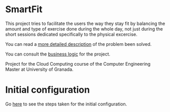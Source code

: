 # SmartFit

This project tries to facilitate the users the way they stay fit by balancing the amount and type of exercise done during the whole day, not just during the short sessions dedicated specifically to the physical excercise.

You can read a [more detailed description](docs/description.md) of the problem been solved.

You can consult the [business logic](docs/business_logic.md) for the project.

Project for the Cloud Computing course of the Computer Engineering Master at University of Granada.

# Initial configuration

Go [here](docs/initial_configuration.md) to see the steps taken for the initial configuration.
